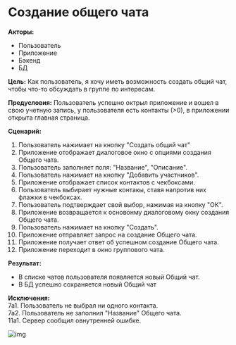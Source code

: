 # Создание общего чата

**Акторы:** 

- Пользователь 
- Приложение
- Бэкенд
- БД

**Цель:** Как пользователь, я хочу иметь возможность создать общий чат, чтобы что-то обсуждать в группе по интересам.

**Предусловия:** Пользователь успешно октрыл приложение и вошел в свою учетную запись, у пользователя есть контакты (>0), в приложении открыта главная страница.

**Сценарий:**

1. Пользователь нажимает на кнопку "Создать общий чат"
2. Приложение отображает диалоговое окно с опциями создания Общего чата.
3. Пользователь заполняет поля: "Название", "Описание".
4. Пользователь нажимает на кнопку "Добавить участников".
5. Приложение отображает список контактов с чекбоксами.  
6. Пользователь выбирает нужные контакы, ставя напротив них флажки в чекбоксах.
7. Пользователь подтверждает свой выбор, нажимая на кнопку "ОК".
8. Приложение возвращается к основонму диалоговому окну создания Общего чата.
9. Пользователь нажимает на кнопку "Создать".
10. Приложение отправляет запрос на создание Общего чата.
11. Приложение получает ответ об успешном создание Общего чата.
12. Приложение переходит в окно группового чата.

**Результат:**
- В списке чатов пользователя появляется новый Общий чат.
- В БД успешно сохраняется новый Общий чат

**Исключения:**  
7а1. Пользователь не выбрал ни одного контакта.  
7а2. Пользователь не заполнил "Название" Общего чата.  
11а1. Сервер сообщил овнутренней ошибке.

![img](https://www.websequencediagrams.com/cgi-bin/cdraw?lz=dGl0bGUg0KHQvtC30LTQsNC90LjQtSDQs9GA0YPQv9C_0L7QstC-0LPQviDRh9Cw0YLQsAoK0J_QvtC70YzQtwAaBbDRgtC10LvRjCAtPiDQn9GA0LjQu9C-0LbQtQBKBjog0JrQvdC-0L_QutCwICIAZgrRgtGMAFwSuQBlByIgCgA7FC0tPgBqGDog0J7RgtCx0YDQsAB2CiDQlNCeINGBINC-0L_RhtC40Y_QvNC4INCe0LHRidC1AIFSDSAAgUYZLT4AgUYXl9CwAIIlBbvQvQBpCgALBrXQuSAi0J3QsNC30LIAglgIIiwgItCe0L_QuNGBAAsJAEUzAIJHDpTQvtCx0LDQstC4AIJSBdGDAIMtBYHRggCDUQW60L7QsiIAgjwVIC0AgzQFAII2Hb4AgkQR0YEAgTsHutCwIABaBb3RgtCw0LoAKQWyINGBINGH0LXQutCx0L7QugCBZgW80LgAhAo0ktGL0LHQvtGAINC90YPQttC90YvRhQBiEywAgnIGtNGC0LLQtdGA0LbQtACDfAqyAD0KugCFBwm-0Lkg0J7QmgCBZTWSAIY0BbLRgNCw0YIg0Log0L7RgQCFZgWyAIVsBbzRgwCEeAUAhWRPIgphbHQAgywGAIFVFtGBAIdGDNGPAIc0HgCFQDMAYBuDAIhEBbsAh3cG0Y8Ahy0WPkJhY2tlbmQAhjYI0YDQvtGBINC90LAAgS4PAIhuIWFsdAoARwcAiBUFAIhtE9CjAIUoBbXRiACJAgUAghAQ0LUKZWxzZQAlIZ7RiNC40LEAhWsGAIEjB7XRgACEZAe1AIQMNtGLAIpdBbQAgy4GvgCJCwcAgy8HvtCxINC-AG4JtQoKZW5kAIEoBQCJYwa60LDQtyDQvtGCAIMpSgCJThme0YLQvACLTwWwAINUEmVuZACKejOhAIl-B77QuiDQsgCCSgWFAIxhCL7QsgoK&s=modern-blue)